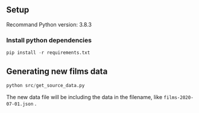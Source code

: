 
## Setup

Recommand Python version: 3.8.3

### Install python dependencies

```python
pip install -r requirements.txt
```


## Generating new films data

```python
python src/get_source_data.py
```

The new data file will be including the data in the filename, like `films-2020-07-01.json` .
